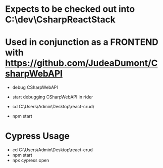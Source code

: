 
# Expects to be checked out into C:\dev\CsharpReactStack

# Used in conjunction as a FRONTEND with https://github.com/JudeaDumont/CsharpWebAPI
- debug CSharpWebAPI

- start debugging CSharpWebAPI in rider
- cd C:\Users\Admin\Desktop\react-crud\
- npm start

# Cypress Usage
- cd C:\Users\Admin\Desktop\react-crud
- npm start
- npx cypress open